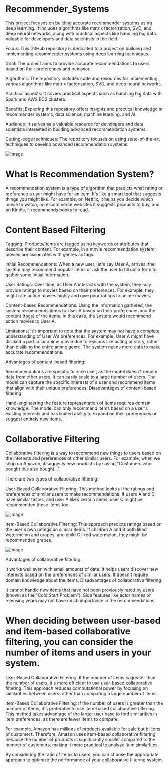 # Recommender_Systems
This project focuses on building accurate recommender systems using deep learning. It includes algorithms like matrix factorization, SVD, and deep neural networks, along with practical aspects like handling big data. Valuable for developers and data scientists in the field.

Focus: This GitHub repository is dedicated to a project on building and implementing recommender systems using deep learning techniques.

Goal: The project aims to provide accurate recommendations to users based on their preferences and behavior.

Algorithms: The repository includes code and resources for implementing various algorithms like matrix factorization, SVD, and deep neural networks.

Practical aspects: It covers practical aspects such as handling big data with Spark and AWS EC2 clusters.

Benefits: Exploring this repository offers insights and practical knowledge in recommender systems, data science, machine learning, and AI.

Audience: It serves as a valuable resource for developers and data scientists interested in building advanced recommendation systems.

Cutting-edge techniques: The repository focuses on using state-of-the-art techniques to develop advanced recommendation systems.

![image](https://github.com/burzin25/Recommender_Systems/assets/84149050/316f11e1-cca2-43b7-ae60-9155676e0c61)

# What Is Recommendation System?
A recommendation system is a type of algorithm that predicts what rating or preference a user might have for an item. It's like a smart tool that suggests things you might like. For example, on Netflix, it helps you decide which movie to watch, on e-commerce websites it suggests products to buy, and on Kindle, it recommends books to read.

# Content Based Filtering

Tagging: Products/items are tagged using keywords or attributes that describe their content. For example, in a movie recommendation system, movies are associated with genres as tags.

Initial Recommendations: When a new user, let's say User A, arrives, the system may recommend popular items or ask the user to fill out a form to gather some initial information.

User Ratings: Over time, as User A interacts with the system, they may provide ratings to movies based on their preferences. For example, they might rate action movies highly and give poor ratings to anime movies.

Content-based Recommendations: Using the information gathered, the system recommends items to User A based on their preferences and the content (tags) of the items. In this case, the system would recommend action movies to User A.

Limitations: It's important to note that the system may not have a complete understanding of User A's preferences. For example, User A might have disliked a particular anime movie due to reasons like acting or story, rather than disliking the entire anime genre. The system needs more data to make accurate recommendations.

Advantages of content-based filtering:

Recommendations are specific to each user, as the model doesn't require data from other users.
It can easily scale to a large number of users.
The model can capture the specific interests of a user and recommend items that align with their unique preferences.
Disadvantages of content-based filtering:

Hand-engineering the feature representation of items requires domain knowledge.
The model can only recommend items based on a user's existing interests and has limited ability to expand on their preferences or suggest entirely new items.

# Collaborative Filtering

Collaborative filtering is a way to recommend new things to users based on the interests and preferences of other similar users. For example, when we shop on Amazon, it suggests new products by saying "Customers who bought this also bought...".

There are two types of collaborative filtering:

User-Based Collaborative Filtering: This method looks at the ratings and preferences of similar users to make recommendations. If users A and C have similar tastes, and user A liked certain items, user C might be recommended those items too.

![image](https://github.com/burzin25/Recommender_Systems/assets/84149050/70939bf4-8750-4791-abc0-016a61f07317)


Item-Based Collaborative Filtering: This approach predicts ratings based on the user's own ratings on similar items. If children A and B both liked watermelon and grapes, and child C liked watermelon, they might be recommended grapes.

![image](https://github.com/burzin25/Recommender_Systems/assets/84149050/570901cf-893f-490d-b5ee-5da7890de0fc)


Advantages of collaborative filtering:

It works well even with small amounts of data.
It helps users discover new interests based on the preferences of similar users.
It doesn't require domain knowledge about the items.
Disadvantages of collaborative filtering:

It cannot handle new items that have not been previously rated by users (known as the "Cold Start Problem").
Side features like actor names or releasing years may not have much importance in the recommendations.

# When deciding between user-based and item-based collaborative filtering, you can consider the number of items and users in your system.

User-Based Collaborative Filtering: If the number of items is greater than the number of users, it's more efficient to use user-based collaborative filtering. This approach reduces computational power by focusing on similarities between users rather than comparing a large number of items.

Item-Based Collaborative Filtering: If the number of users is greater than the number of items, it's preferable to use item-based collaborative filtering. This method takes advantage of the larger user base to find similarities in item preferences, as there are fewer items to compare.

For example, Amazon has millions of products available for sale but billions of customers. Therefore, Amazon uses item-based collaborative filtering because the number of products is significantly smaller compared to the number of customers, making it more practical to analyze item similarities.

By considering the ratio of items to users, you can choose the appropriate approach to optimize the performance of your collaborative filtering system.
